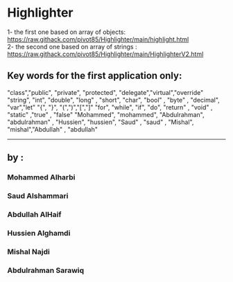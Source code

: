 # Highlighter
1- the first one based on array of objects: https://raw.githack.com/pivot85/Highlighter/main/highlight.html
<br>
2- the second one based on array of strings :  https://raw.githack.com/pivot85/Highlighter/main/HighlighterV2.html
## Key words for the first application only:

"class","public", "private", "protected", "delegate","virtual","override"
"string", "int", "double", "long" , "short", "char", "bool" , "byte" , "decimal", "var","let"
"{", "}", "(",")","[","]"
"for", "while", "if", "do", "return" , "void" , "static" ,"true" , "false"
"Mohammed", "mohammed", "Abdulrahman", "abdulrahman" , "Hussien", "hussien", "Saud" , "saud" ,
           "Mishal", "mishal","Abdullah" , "abdullah"

------------------------------------------------------------------------------------------------------------------------------
## by :

### Mohammed Alharbi
### Saud Alshammari
### Abdullah AlHaif
### Hussien Alghamdi
### Mishal Najdi
### Abdulrahman Sarawiq


